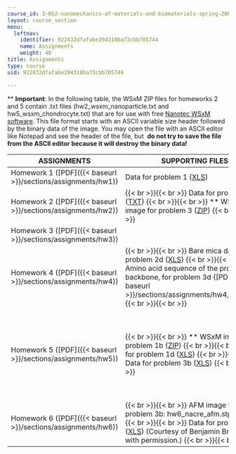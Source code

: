 ```yaml
---
course_id: 3-052-nanomechanics-of-materials-and-biomaterials-spring-2007
layout: course_section
menu:
  leftnav:
    identifier: 922432dfafabe294318ba73cbb705744
    name: Assignments
    weight: 40
title: Assignments
type: course
uid: 922432dfafabe294318ba73cbb705744

---
```


\*\* **Important**: In the following table, the WSxM ZIP files for homeworks 2 and 5 contain .txt files (hw2\_wsxm\_nanoparticle.txt and hw5\_wsxm\_chondrocyte.txt) that are for use with free [Nanotec WSxM software](https://www.ncbi.nlm.nih.gov/pubmed/17503926). This file format starts with an ASCII variable size header followed by the binary data of the image. You may open the file with an ASCII editor like Notepad and see the header of the file, but  **do not try to save the file from the ASCII editor because it will destroy the binary data!**

| ASSIGNMENTS | SUPPORTING FILES | SOLUTIONS | SUPPORTING FILES |
| --- | --- | --- | --- |
| Homework 1 ([PDF]({{< baseurl >}}/sections/assignments/hw1)) | Data for problem 1 ([XLS](/coursemedia/3-052-nanomechanics-of-materials-and-biomaterials-spring-2007/4f8a0f338bd2a7008e6a0d5af527dbf1_hw1_q1_data.xls)) | ([PDF]({{< baseurl >}}/sections/assignments/hw1_sol)) | &nbsp; |
| Homework 2 ([PDF]({{< baseurl >}}/sections/assignments/hw2)) |  {{< br >}}{{< br >}} Data for problem 2 ([TXT](/courses/materials-science-and-engineering/3-052-nanomechanics-of-materials-and-biomaterials-spring-2007/assignments/hw2_q2_data.txt)) {{< br >}}{{< br >}} \*\* WSxM image for problem 3 ([ZIP](/coursemedia/3-052-nanomechanics-of-materials-and-biomaterials-spring-2007/4865ce0b25fada8cdace1125aaf64e0d_hw2_wsxm_nanoparticle.zip)) {{< br >}}{{< br >}}  | ([PDF]({{< baseurl >}}/sections/assignments/hw2_sol)) | Solution data for problem 2 ([XLS](/coursemedia/3-052-nanomechanics-of-materials-and-biomaterials-spring-2007/1b0d04678a23c35669cb3a3f0abc4cb5_hw2_sol_q2_data.xls)) |
| Homework 3 ([PDF]({{< baseurl >}}/sections/assignments/hw3)) | &nbsp; | ([PDF]({{< baseurl >}}/sections/assignments/hw3_sol)) | Solution data for problem 2b ([XLS](/coursemedia/3-052-nanomechanics-of-materials-and-biomaterials-spring-2007/f2d0d753c13b3243f0f03f5b84b09334_hw3_sol_q2.xls)) |
| Homework 4 ([PDF]({{< baseurl >}}/sections/assignments/hw4)) |  {{< br >}}{{< br >}} Bare mica data for problem 2d ([XLS](/coursemedia/3-052-nanomechanics-of-materials-and-biomaterials-spring-2007/95d9e757e8bb09dff18e295f3c4b4593_hw4_q2_data.xls)) {{< br >}}{{< br >}} Amino acid sequence of the protein core backbone, for problem 3d ([PDF]({{< baseurl >}}/sections/assignments/hw4_q3d_seq)) {{< br >}}{{< br >}}  | ([PDF]({{< baseurl >}}/sections/assignments/hw4_sol)) | Solution data for problem 1a ([XLS](/coursemedia/3-052-nanomechanics-of-materials-and-biomaterials-spring-2007/e39fe430012db106734559bb104be120_hw4_sol_q1a.xls)) |
| Homework 5 ([PDF]({{< baseurl >}}/sections/assignments/hw5)) |  {{< br >}}{{< br >}} \*\* WSxM image for problem 1b ([ZIP](/coursemedia/3-052-nanomechanics-of-materials-and-biomaterials-spring-2007/53222b54218fb5a84f6bc324799613ae_hw5_wsxm_chondrocyte.zip)) {{< br >}}{{< br >}} Data for problem 1d ([XLS](/coursemedia/3-052-nanomechanics-of-materials-and-biomaterials-spring-2007/cf579149b6c72b76061cefb5e15f2706_hw5_q1d.xls)) {{< br >}}{{< br >}} Data for problem 3b ([XLS](/coursemedia/3-052-nanomechanics-of-materials-and-biomaterials-spring-2007/29a50f174f625c062980c040f0e1ed4e_hw5_q3b.xls)) {{< br >}}{{< br >}}  | ([PDF]({{< baseurl >}}/sections/assignments/hw5_sol)) |  {{< br >}}{{< br >}} Solution data for problem 1 ([XLS](/coursemedia/3-052-nanomechanics-of-materials-and-biomaterials-spring-2007/357588d265b4b367b908a9af40e850c3_hw5_sol_q1.xls)) {{< br >}}{{< br >}} Solution data for problem 2 ([XLS](/coursemedia/3-052-nanomechanics-of-materials-and-biomaterials-spring-2007/9d85e670f7543ae484d457516717b65a_hw5_sol_q2.xls)) {{< br >}}{{< br >}} Solution data for problem 3 ([XLS](/coursemedia/3-052-nanomechanics-of-materials-and-biomaterials-spring-2007/17af298e26d8acec2776e8d5c760b9c4_hw5_sol_q3.xls)) {{< br >}}{{< br >}}  |
| Homework 6 ([PDF]({{< baseurl >}}/sections/assignments/hw6)) |  {{< br >}}{{< br >}} AFM image for problem 3b: hw6\_nacre\_afm.stp ([STP](/coursemedia/3-052-nanomechanics-of-materials-and-biomaterials-spring-2007/89d6a74cab9802753b827b342e633fa6_hw6_nacre_afm.stp)) {{< br >}}{{< br >}} Data for problem 3c ([XLS](/coursemedia/3-052-nanomechanics-of-materials-and-biomaterials-spring-2007/0d18fcd29dbd1f207540ea7d23555788_hw6_q3c.xls)) (Courtesy of Benjamin Bruet. Used with permission.) {{< br >}}{{< br >}}  | ([PDF]({{< baseurl >}}/sections/assignments/hw6_sol)) |